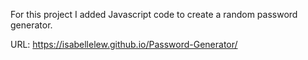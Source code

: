 For this project I added Javascript code to create a random password generator. 

URL: https://isabellelew.github.io/Password-Generator/

